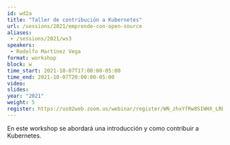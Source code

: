 ```yaml
---
id: wd2a
title: "Taller de contribución a Kubernetes"
url: /sessions/2021/emprende-con-open-source
aliases:
 - /sessions/2021/ws3
speakers:
 - Rodolfo Martínez Vega
format: workshop
block: w
time_start: 2021-10-07T17:00:00-05:00
time_end: 2021-10-07T20:00:00-05:00
video:
slides:
year: "2021"
weight: 5
register: https://us02web.zoom.us/webinar/register/WN_zhxYfRw8SIWHX_LRDS2sWA
---
```


En este workshop se abordará una introducción y como contribuir a Kubernetes.
